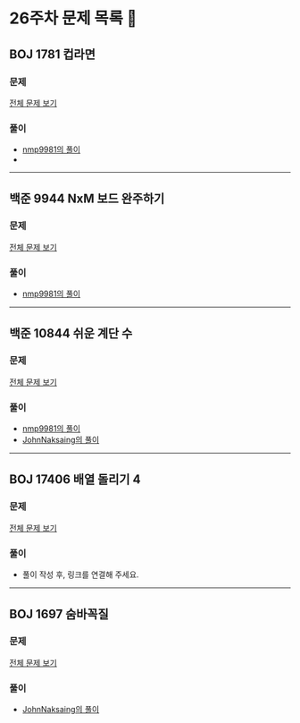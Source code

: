 # 26주차 문제 목록 📝
## BOJ 1781 컵라면
### 문제
[전체 문제 보기](https://www.acmicpc.net/problem/1781)

### 풀이
- [nmp9981의 풀이](https://blog.naver.com/tybnasgo/222718465534)
- 
___
## 백준 9944 NxM 보드 완주하기
### 문제
[전체 문제 보기](https://www.acmicpc.net/problem/9944)

### 풀이
- [nmp9981의 풀이](https://blog.naver.com/tybnasgo/222723129108)
___
## 백준 10844 쉬운 계단 수
### 문제
[전체 문제 보기](https://www.acmicpc.net/problem/10844)

### 풀이
- [nmp9981의 풀이](https://blog.naver.com/tybnasgo/222718525052)
- [JohnNaksaing의 풀이](./JohnNaksaing/boj10844.md)
___

## BOJ 17406 배열 돌리기 4
### 문제
[전체 문제 보기](https://www.acmicpc.net/problem/17406)

### 풀이
- 풀이 작성 후, 링크를 연결해 주세요.

___

## BOJ 1697 숨바꼭질
### 문제
[전체 문제 보기](https://www.acmicpc.net/problem/1697)

### 풀이
- [JohnNaksaing의 풀이](./JohnNaksaing/boj1697.md)
